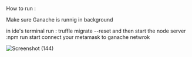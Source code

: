 How to run :

Make sure Ganache is runnig in background

in ide's terminal run : truffle migrate --reset
and then start the node server :npm run start
connect your metamask to  ganache netwrok


![Screenshot (144)](https://user-images.githubusercontent.com/48064217/145685612-5898da28-0cf8-49e1-a63e-712e005f694c.png)
